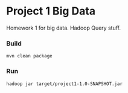 # Project 1 Big Data
Homework 1 for big data. Hadoop Query stuff.

### Build

	mvn clean package

### Run

	hadoop jar target/project1-1.0-SNAPSHOT.jar
